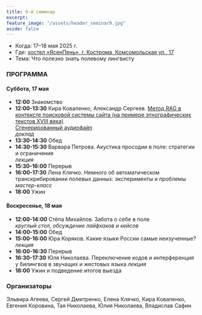 ```yaml
---
title: 9-й семинар
excerpt: 
feature_image: "/assets/header_seminar9.jpg"
aside: false
---
```


- Когда: 17–18 мая 2025 г.
- Где: [хостел «ЯсенПень», г. Кострома, Комсомольская ул., 17](https://maps.app.goo.gl/B8JxVVT3meJYc4sB8)
- Тема: Что полезно знать полевому лингвисту

### ПРОГРАММА
 
#### Суббота, 17 мая

- **12:00** Знакомство
- **12:00-13:30** Кира Коваленко, Александр Сергеев. [Метод RAG в контексте поисковой системы сайта (на примере этнографических текстов XVIII века)](/assets/files/9_kovalenko-sergeev.pdf)  
[Сгенерированный аудиофайл](/assets/files/9_kovalenko-sergeev.wav)  
*доклад*
- **13:30-14:30** Обед
- **14:30-15:30** Варвара Петрова. Акустика просодии в поле: стратегии и ограничения  
*лекция*
- **15:30-16:00** Перерыв
- **16:00-17:30** Лена Клячко. Немного об автоматическом транскрибировании полевых данных: эксперименты и проблемы  
*мастер-класс*
- **18:00** Ужин

#### Воскресенье, 18 мая

- **12:00-14:00** Стёпа Михайлов. Забота о себе в поле  
*круглый стол, обсуждение лайфхаков и кейсов*
- **14:00-15:00** Обед
- **15:00-16:00** Юра Коряков. Какие языки России самые неизученные?  
*лекция*
- **16:00-16:30** Перерыв
- **16:30-17:30** Юля Николаева. Переключение кодов и интерференция у билингвов в звучащих и жестовых языка  *лекция*
- **18:00** Ужин и подведение итогов выезда

### Организаторы

Эльвира Агеева, Сергей Дмитренко, Елена Клячко, Кира Коваленко, Евгения Коровина, Тая Николаева, Юлия Николаева, Владислав Сафин
